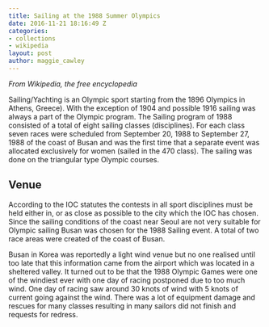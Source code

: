 ```yaml
---
title: Sailing at the 1988 Summer Olympics
date: 2016-11-21 18:16:49 Z
categories:
- collections
- wikipedia
layout: post
author: maggie_cawley
---
```


_From Wikipedia, the free encyclopedia_

Sailing/Yachting is an Olympic sport starting from the 1896 Olympics in Athens, Greece). With the exception of 1904 and possible 1916 sailing was always a part of the Olympic program. The Sailing program of 1988 consisted of a total of eight sailing classes (disciplines). For each class seven races were scheduled from September 20, 1988 to September 27, 1988 of the coast of Busan and was the first time that a separate event was allocated exclusively for women (sailed in the 470 class). The sailing was done on the triangular type Olympic courses.

## Venue
According to the IOC statutes the contests in all sport disciplines must be held either in, or as close as possible to the city which the IOC has chosen. Since the sailing conditions of the coast near Seoul are not very suitable for Olympic sailing Busan was chosen for the 1988 Sailing event. A total of two race areas were created of the coast of Busan.

Busan in Korea was reportedly a light wind venue but no one realised until too late that this information came from the airport which was located in a sheltered valley. It turned out to be that the 1988 Olympic Games were one of the windiest ever with one day of racing postponed due to too much wind. One day of racing saw around 30 knots of wind with 5 knots of current going against the wind. There was a lot of equipment damage and rescues for many classes resulting in many sailors did not finish and requests for redress.